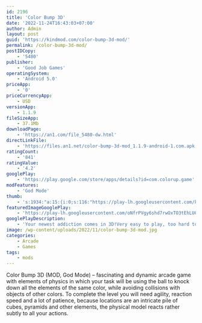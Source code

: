 ```yaml
---
id: 2196
title: 'Color Bump 3D'
date: '2022-11-24T16:43:03+07:00'
author: Admin
layout: post
guid: 'https://kindmod.com/color-bump-3d-mod/'
permalink: /color-bump-3d-mod/
postIDCopy:
    - '5480'
publisher:
    - 'Good Job Games'
operatingSystem:
    - 'Android 5.0'
priceApp:
    - '0'
priceCurrencyApp:
    - USD
versionApp:
    - 1.1.9
fileSizeApp:
    - 37.1Mb
downloadPage:
    - 'https://an1.com/file_5480-dw.html'
directLinkFile:
    - 'https://files.an1.net/color-bump-3d-mod_1.1.9-android-1.com.apk'
ratingCount:
    - '841'
ratingValue:
    - '4.2'
googlePlay:
    - 'https://play.google.com/store/apps/details?id=com.colorup.game'
modFeatures:
    - 'God Mode'
thumb:
    - 's:1934:"a:15:{i:0;s:116:"https://play-lh.googleusercontent.com/ky5-YQt97fdd6vP_FUsMg9UZoN2MdyjypiO09htgfnSZd6wKClJ2mzpRKDjtrHjgfkx6=w526-h296";i:1;s:114:"https://play-lh.googleusercontent.com/Dgzc4RGfCkwXcFN-UI70ZgltSnU8yNkiE9_GiY-E3wKztIoe7aqU6RA6TRI7ImQIQw=w526-h296";i:2;s:115:"https://play-lh.googleusercontent.com/99KCvf-50DEY4dM5-U0ofHtaqsrDvkbYaGsY4CGCXkBcaCyZhSCkqmbcFmuDwNLxV1Q=w526-h296";i:3;s:115:"https://play-lh.googleusercontent.com/9LZJ_OyqeIP7Wf81aL095N3yU3Y_qbDjWIeRgVvv0T0_FmCoilZb0Z-_rYxFNPTU0Eo=w526-h296";i:4;s:116:"https://play-lh.googleusercontent.com/HRRV1BFCq6dLfVFKJeZf6PDjriiQIG6Q_yoDx3ts6HVqhpAVCogu97NI7v8rOo5KDRwC=w526-h296";i:5;s:115:"https://play-lh.googleusercontent.com/37n0bs3uL-C52gPNaLis-fabvt9qGHaaEZtwbbXiqLnsPF5T20HfdKUcsp_s4Gg91XY=w526-h296";i:6;s:115:"https://play-lh.googleusercontent.com/f3uX3vwidkBxWoiUWtRFVO4ZdL9Ihs2MWqhnwmj5tIbJBvt4QKQEI5Oc_NvYUca1nqc=w526-h296";i:7;s:116:"https://play-lh.googleusercontent.com/G1fi9QBYK2oJfyimZT3xCzDjwvddsDpgq3Q3NqjzQUalc_7KmMncskdZlyO5UFIMSx8-=w526-h296";i:8;s:115:"https://play-lh.googleusercontent.com/uw2VQpoNpltMBhYauxJE6zagb3Y1wW8hMoymKcwmAAGOSwqA_bzVBisNRjl-iLlNqiQ=w526-h296";i:9;s:115:"https://play-lh.googleusercontent.com/nagBC80p6-gCXFpdNshkDmUiMPP_bRiCwIA-d45XdXse_-JpvVNwO4LHylMu7InDLt8=w526-h296";i:10;s:116:"https://play-lh.googleusercontent.com/N4I62KRTmLHtSzymXDiBd10jCOFRevPHVEZ-4c6W2TKXW_lOO5kSBvGt5WmgIxlNSm8N=w526-h296";i:11;s:114:"https://play-lh.googleusercontent.com/qr9EsrOCN4lJ31PA7-hFQPf1O1aw89ipbd7kBZ_PLva2M4CA9M0CMbNPdRWL18nLiw=w526-h296";i:12;s:116:"https://play-lh.googleusercontent.com/dYGi3_c4uhNt50qOxbEolEGmQ-C-MpiFhwLWe7D0HaJJ9DU8cbKuAlJXQMtsc7ExqfcN=w526-h296";i:13;s:114:"https://play-lh.googleusercontent.com/USm2LVzMVYypn5Um-XVhuA2QQmUl7oM0Wq36Wva7cbTlCtp7WYr1ZIPC_NDr-GmvAg=w526-h296";i:14;s:115:"https://play-lh.googleusercontent.com/pauzGpU7SZRzYpVfPMDjhNyQE8fYsyFomi8gG2snc4efFv3PnZdYz_K0iF7PPcx86ws=w526-h296";}";'
featuredImageGooglePlay:
    - 'https://play-lh.googleusercontent.com/oNfrPVgy6shd7rwOxTO3tEhLU0ZzA9NW5YAR8b7iaoH_1BbnGmIChTtb8Ydm1340'
googlePlayDescription:
    - 'Your newest addiction comes in 3D!Very easy to play, too hard to master.Do not touch other Colors, that is it!.'
image: /wp-content/uploads/2022/11/color-bump-3d-mod.jpg
categories:
    - Arcade
    - Games
tags:
    - mods
---
```


Color Bump 3D (MOD, God Mode) – fascinating and dynamic arcade game with elements of physics in which your task will be using the ball to knock down all the elements of the same color, while avoiding collisions with objects of other colors. To complete the level you will need agility, reaction speed and a lot of patience, because locations are an intricate pile of cubes, pyramids and other elements, the physical model reacts rather subtly to all your actions.